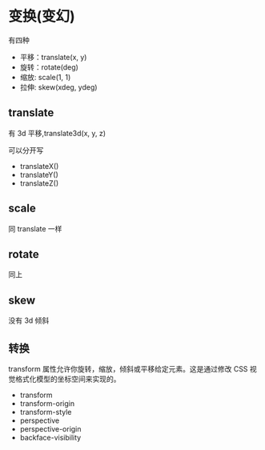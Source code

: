 # 变换(变幻)

有四种

- 平移：translate(x, y)
- 旋转：rotate(deg)
- 缩放: scale(1, 1)
- 拉伸: skew(xdeg, ydeg)

## translate

有 3d 平移,translate3d(x, y, z)

可以分开写

- translateX()
- translateY()
- translateZ()

## scale

同 translate 一样

## rotate

同上

## skew

没有 3d 倾斜

## 转换

transform 属性允许你旋转，缩放，倾斜或平移给定元素。这是通过修改 CSS 视觉格式化模型的坐标空间来实现的。

- transform
- transform-origin
- transform-style
- perspective
- perspective-origin
- backface-visibility

